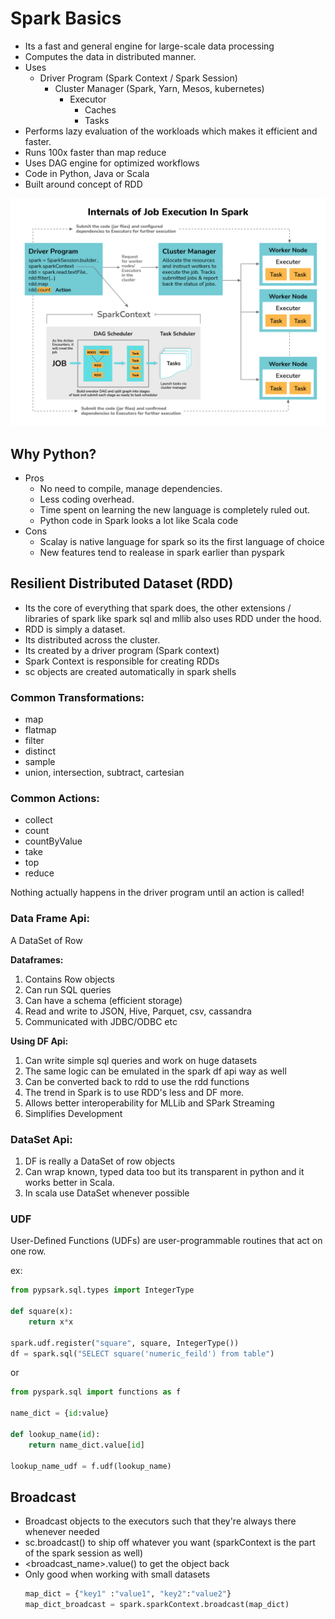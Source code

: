 # Spark Basics

* Its a fast and general engine for large-scale data processing
* Computes the data in distributed manner.
* Uses
  * Driver Program (Spark Context / Spark Session)
    * Cluster Manager (Spark, Yarn, Mesos, kubernetes)
      * Executor
        * Caches
        * Tasks
* Performs lazy evaluation of the workloads which makes it efficient and faster.
* Runs 100x faster than map reduce
* Uses DAG engine for optimized workflows
* Code in Python, Java or Scala
* Built around concept of RDD

![Spark Setup](./images/working_of_DAG_in_Spark.png)

## Why Python?

* Pros
  * No need to compile, manage dependencies.
  * Less coding overhead.
  * Time spent on learning the new language is completely ruled out.
  * Python code in Spark looks a lot like Scala code
* Cons
  * Scalay is native language for spark so its the first language of choice
  * New features tend to realease in spark earlier than pyspark

## Resilient Distributed Dataset (RDD)

* Its the core of everything that spark does, the other extensions / libraries of spark like spark sql and mllib also uses RDD under the hood.
* RDD is simply a dataset.
* Its distributed across the cluster.
* Its created by a driver program (Spark context)
* Spark Context is responsible for creating RDDs
* sc objects are created automatically in spark shells

### Common Transformations:

* map
* flatmap
* filter
* distinct
* sample
* union, intersection, subtract, cartesian

### Common Actions:

* collect
* count
* countByValue
* take
* top
* reduce

Nothing actually happens in the driver program until an action is called!

### Data Frame Api:

A DataSet of Row

**Dataframes:**

1. Contains Row objects
2. Can run SQL queries
3. Can have a schema (efficient storage)
4. Read and write to JSON, Hive, Parquet, csv, cassandra
5. Communicated with JDBC/ODBC etc

**Using DF Api:**

1. Can write simple sql queries and work on huge datasets
2. The same logic can be emulated in the spark df api way as well
3. Can be converted back to rdd to use the rdd functions
4. The trend in Spark is to use RDD's less and DF more.
5. Allows better interoperability for MLLib and SPark Streaming
6. Simplifies Development

### DataSet Api:

1. DF is really a DataSet of row objects
2. Can wrap known, typed data too but its transparent in python and it works better in Scala.
3. In scala use DataSet whenever possible

### UDF

User-Defined Functions (UDFs) are user-programmable routines that act on one row.

ex:

```python
from pypsark.sql.types import IntegerType

def square(x):
    return x*x

spark.udf.register("square", square, IntegerType())
df = spark.sql("SELECT square('numeric_feild') from table")
```

or

```python
from pyspark.sql import functions as f

name_dict = {id:value}

def lookup_name(id):
    return name_dict.value[id]

lookup_name_udf = f.udf(lookup_name)
```

## Broadcast

* Broadcast objects to the executors such that they're always there whenever needed
* sc.broadcast() to ship off whatever you want (sparkContext is the part of the spark session as well)
* <broadcast_name>.value() to get the object back
* Only good when working with small datasets
  ```python
  map_dict = {"key1" :"value1", "key2":"value2"}
  map_dict_broadcast = spark.sparkContext.broadcast(map_dict)
  ```
